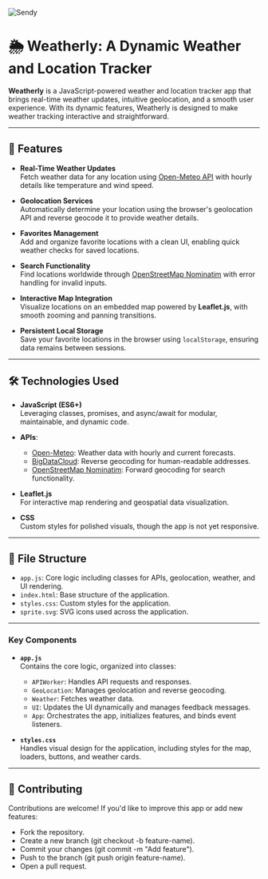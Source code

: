 ![Sendy](assets/wetherly-og.jpg)

# 🌦️ Weatherly: A Dynamic Weather and Location Tracker

**Weatherly** is a JavaScript-powered weather and location tracker app that brings real-time weather updates, intuitive geolocation, and a smooth user experience. With its dynamic features, Weatherly is designed to make weather tracking interactive and straightforward.

---

## 🌟 Features

- **Real-Time Weather Updates**  
  Fetch weather data for any location using [Open-Meteo API](https://open-meteo.com) with hourly details like temperature and wind speed.

- **Geolocation Services**  
  Automatically determine your location using the browser's geolocation API and reverse geocode it to provide weather details.

- **Favorites Management**  
  Add and organize favorite locations with a clean UI, enabling quick weather checks for saved locations.

- **Search Functionality**  
  Find locations worldwide through [OpenStreetMap Nominatim](https://nominatim.openstreetmap.org/) with error handling for invalid inputs.

- **Interactive Map Integration**  
  Visualize locations on an embedded map powered by **Leaflet.js**, with smooth zooming and panning transitions.

- **Persistent Local Storage**  
  Save your favorite locations in the browser using `localStorage`, ensuring data remains between sessions.

---

## 🛠️ Technologies Used

- **JavaScript (ES6+)**  
  Leveraging classes, promises, and async/await for modular, maintainable, and dynamic code.

- **APIs**:
  - [Open-Meteo](https://open-meteo.com): Weather data with hourly and current forecasts.
  - [BigDataCloud](https://www.bigdatacloud.com/): Reverse geocoding for human-readable addresses.
  - [OpenStreetMap Nominatim](https://nominatim.openstreetmap.org/): Forward geocoding for search functionality.

- **Leaflet.js**  
  For interactive map rendering and geospatial data visualization.

- **CSS**  
  Custom styles for polished visuals, though the app is not yet responsive.

---

## 📂 File Structure
- `app.js`: Core logic including classes for APIs, geolocation, weather, and UI rendering.
- `index.html`: Base structure of the application.
- `styles.css`: Custom styles for the application.
- `sprite.svg`: SVG icons used across the application.

---

### Key Components

- **`app.js`**  
  Contains the core logic, organized into classes:
  - `APIWorker`: Handles API requests and responses.
  - `GeoLocation`: Manages geolocation and reverse geocoding.
  - `Weather`: Fetches weather data.
  - `UI`: Updates the UI dynamically and manages feedback messages.
  - `App`: Orchestrates the app, initializes features, and binds event listeners.

- **`styles.css`**  
  Handles visual design for the application, including styles for the map, loaders, buttons, and weather cards.

---

## 🤝 Contributing
Contributions are welcome! If you'd like to improve this app or add new features:

- Fork the repository.
- Create a new branch (git checkout -b feature-name).
- Commit your changes (git commit -m "Add feature").
- Push to the branch (git push origin feature-name).
- Open a pull request.
